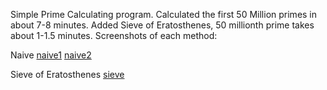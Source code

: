 Simple Prime Calculating program. Calculated the first 50 Million primes in about 7-8 minutes.
Added Sieve of Eratosthenes, 50 millionth prime takes about 1-1.5 minutes.
Screenshots of each method:

Naive
[naive1](screenshots\primesnaive1.png)
[naive2](screenshots\primesnaive2.png)

Sieve of Eratosthenes
[sieve](screenshots\primessieve.png)